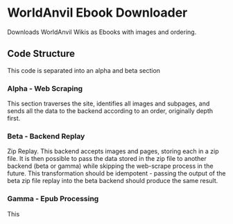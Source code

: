 # WorldAnvil Ebook Downloader

Downloads WorldAnvil Wikis as Ebooks with images and ordering.

## Code Structure
This code is separated into an alpha and beta section

### Alpha - Web Scraping
This section traverses the site, identifies all images and subpages,
and sends all the data to the backend according to an order, originally
depth first.

### Beta - Backend Replay

Zip Replay. This backend accepts images and pages, storing
each in a zip file. It is then possible to pass the data stored in the
zip file to another backend (beta or gamma) while skipping the web-scrape process in
the future. This transformation should be idempotent - passing the output of 
the beta zip file replay into the beta backend should produce the same result.

### Gamma - Epub Processing
This 
